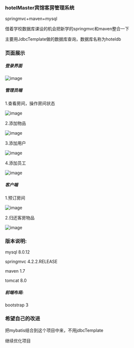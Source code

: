 ### hotelMaster宾馆客房管理系统

springmvc+maven+mysql

借着学校数据库课设的机会把新学的springmvc和maven整合一下

主要用JdbcTemplate做的数据库查询，数据库名称为hoteldb



### 页面展示

##### 登录界面

![image](https://raw.githubusercontent.com/Fuhaixu/hotelMaster/master/img-folder/登录界面.png)



##### 管理员端

1.查看房间，操作房间状态

![image](https://raw.githubusercontent.com/Fuhaixu/hotelMaster/master/img-folder/查看房间.png)

2.添加物品

![image](https://raw.githubusercontent.com/Fuhaixu/hotelMaster/master/img-folder/添加物品.png)

3.添加用户

![image](https://raw.githubusercontent.com/Fuhaixu/hotelMaster/master/img-folder/添加客户.png)

4.添加员工

![image](https://raw.githubusercontent.com/Fuhaixu/hotelMaster/master/img-folder/添加员工.png)





##### 客户端

1.预订房间

![image](https://raw.githubusercontent.com/Fuhaixu/hotelMaster/master/img-folder/用户预定房间.jpg)



2.归还客房物品

![image](https://raw.githubusercontent.com/Fuhaixu/hotelMaster/master/img-folder/归还物品.png)



### 版本说明:

mysql 8.0.12

springmvc 4.2.2.RELEASE

maven 1.7

tomcat 8.0

##### 前端布局:

bootstrap 3





### 希望自己的改进

把mybatis结合到这个项目中来，不用jdbcTemplate

继续优化项目






